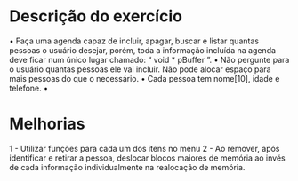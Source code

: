 
# Descrição do exercício
•
Faça uma agenda capaz de incluir, apagar, buscar e listar
quantas
pessoas
o usuário desejar, porém,
toda a informação
incluída na agenda deve ficar num único lugar chamado:
“
void
*
pBuffer
”.
•
Não pergunte para o usuário quantas pessoas ele vai incluir.
Não pode alocar espaço para mais pessoas do que o
necessário.
•
Cada pessoa tem nome[10], idade e telefone.
•

# Melhorias
1 - Utilizar funções para cada um dos itens no menu
2 - Ao remover, após identificar e retirar a pessoa, deslocar blocos maiores de memória ao invés de cada informação individualmente na realocação de memória.